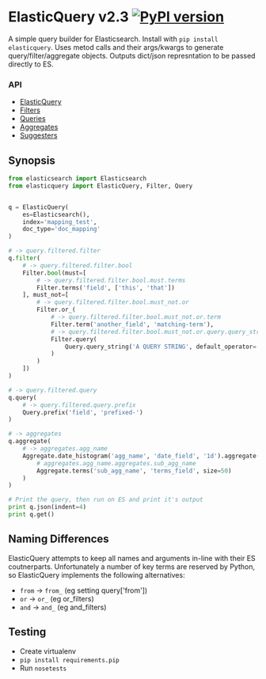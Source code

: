 # ElasticQuery v2.3 [![PyPI version](https://badge.fury.io/py/ElasticQuery.svg)](https://pypi.python.org/pypi/ElasticQuery)

A simple query builder for Elasticsearch. Install with `pip install elasticquery`. Uses metod calls and their args/kwargs to generate query/filter/aggregate objects. Outputs dict/json represntation to be passed directly to ES.

### API

+ [ElasticQuery](./docs/client.rst)
+ [Filters](./docs/filters.rst)
+ [Queries](./docs/queries.rst)
+ [Aggregates](./docs/aggregates.rst)
+ [Suggesters](./docs/suggesters.rst)


## Synopsis

```py
from elasticsearch import Elasticsearch
from elasticquery import ElasticQuery, Filter, Query


q = ElasticQuery(
    es=Elasticsearch(),
    index='mapping_test',
    doc_type='doc_mapping'
)

# -> query.filtered.filter
q.filter(
    # -> query.filtered.filter.bool
    Filter.bool(must=[
        # -> query.filtered.filter.bool.must.terms
        Filter.terms('field', ['this', 'that'])
    ], must_not=[
        # -> query.filtered.filter.bool.must_not.or
        Filter.or_(
            # -> query.filtered.filter.bool.must_not.or.term
            Filter.term('another_field', 'matching-term'),
            # -> query.filtered.filter.bool.must_not.or.query.query_string
            Filter.query(
                Query.query_string('A QUERY STRING', default_operator='OR')
            )
        )
    ])
)

# -> query.filtered.query
q.query(
    # -> query.filtered.query.prefix
    Query.prefix('field', 'prefixed-')
)

# -> aggregates
q.aggregate(
    # -> aggregates.agg_name
    Aggregate.date_histogram('agg_name', 'date_field', '1d').aggregate(
        # aggregates.agg_name.aggregates.sub_agg_name
        Aggregate.terms('sub_agg_name', 'terms_field', size=50)
    )
)

# Print the query, then run on ES and print it's output
print q.json(indent=4)
print q.get()
```


## Naming Differences

ElasticQuery attempts to keep all names and arguments in-line with their ES coutnerparts. Unfortunately a number of key terms are reserved by Python, so ElasticQuery implements the following alternatives:

+ `from` -> `from_` (eg setting query['from'])
+ `or` -> `or_` (eg or_filters)
+ `and` -> `and_` (eg and_filters)


## Testing

+ Create virtualenv
+ `pip install requirements.pip`
+ Run `nosetests`
